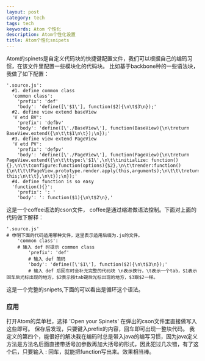 ```yaml
---
layout: post
category: tech
tags: tech
keywords: Atom 个性化
description: Atom个性化设置
title: Atom个性化snipets
---
```


Atom的spinets是自定义代码块的快捷键配置文件，我们可以根据自己的编码习惯，在该文件里配置一些模块化的代码块。
比如基于backbone种的一些语法块，我做了如下配置：

```
'.source.js':
  #1. define common class
  'common class':
    'prefix': 'def'
    'body': 'define([\'$1\'], function($2){\n\t$3\n});'
  #2. define view extend baseView
  'V etd BV':
    'prefix': 'defbv'
    'body': 'define([\'./BaseView\'], function(BaseView){\n\treturn BaseView.extend({\n\t\t$1\n\t});\n});'
  #3. define view extend PageView
  'V etd PV':
    'prefix': 'defpv'
    'body': 'define([\'./PageView\'], function(PageView){\n\treturn PageView.extend({\n\t\ttype:\'$1\',\n\t\tinitialize: function(){},\n\t\tconfigure:function(options){$2},\n\t\trender:function(){\n\t\t\tPageView.prototype.render.apply(this,arguments);\n\t\t\treturn this;\n\t\t},\n\t});\n});'
  #4. define function is so easy
  'function(){}':
    'prefix': ': '
    'body': ': function($1){\n\t$2\n},'
```

这是一个coffee语法的cson文件，
coffee是通过缩进做语法控制。下面对上面的代码做下解释：

```
'.source.js' 
# 申明下面的代码适用哪种文件，这里表示适用后缀为.js的文件。
	'common class':
	# 输入 def 时提示 common class
		'prefix': 'def'
		# 输入 def 简码
		'body': 'define([\'$1\'], function($2){\n\t$3\n});'
		# 输入 def 后回车时会补充完整的代码块 \n表示换行，\t表示一个tab，$1表示回车后光标出现的地方，$2表示按tab键后光标出现的地方，$3跟$2一样。
```

这是一个完整的snipets,下面的可以看出是循环这个语法。

### 应用
打开Atom的菜单栏，选择 'Open your Spinets'
在弹出的cson文件里直接做写入这些即可。
保存后发现，只要键入prefix的内容，回车即可出现一整块代码。
我定义的第四个，能很好的解决我在编码时总是带入java的编写习惯，因为java定义方法是方法名后面直接带括号加参数再加大括号的形式，因此犯过几次错，有了这个后，只要输入 : 回车，就能把function写出来。效果相当棒。


